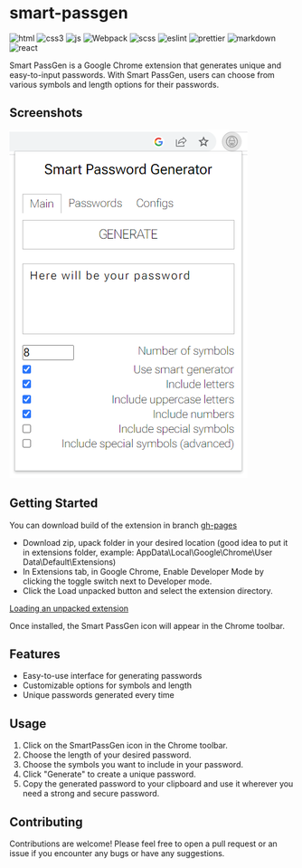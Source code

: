 # smart-passgen
![html](https://img.shields.io/badge/HTML5-E34F26?style=for-the-badge&logo=html5&logoColor=white) ![css3](https://img.shields.io/badge/CSS3-1572B6?style=for-the-badge&logo=css3&logoColor=white) ![js](https://img.shields.io/badge/JavaScript-F7DF1E?style=for-the-badge&logo=javascript&logoColor=black) ![Webpack](https://img.shields.io/badge/webpack-%238DD6F9.svg?style=for-the-badge&logo=webpack&logoColor=black) ![scss](https://img.shields.io/badge/SCss-CC6699?style=for-the-badge&logo=sass&logoColor=white) ![eslint](https://img.shields.io/badge/eslint-3A33D1?style=for-the-badge&logo=eslint&logoColor=white) ![prettier](https://img.shields.io/badge/prettier-1A2C34?style=for-the-badge&logo=prettier&logoColor=F7BA3E) ![markdown](https://img.shields.io/badge/Markdown-000000?style=for-the-badge&logo=markdown&logoColor=white) ![react](https://img.shields.io/badge/React-20232A?style=for-the-badge&logo=react&logoColor=61DAFB)

Smart PassGen is a Google Chrome extension that generates unique and easy-to-input passwords. With Smart PassGen, users can choose from various symbols and length options for their passwords.

## Screenshots

![Smart PassGen main screen](https://github.com/thirdmadman/smart-passgen/raw/master/smart-passgen_main_screen.png)


## Getting Started

You can download build of the extension in branch [gh-pages](/github/thirdmadman/tree/gh-pages)

* Download zip, upack folder in your desired location (good idea to put it in extensions folder, example: AppData\Local\Google\Chrome\User Data\Default\Extensions)
* In Extensions tab, in Google Chrome, Enable Developer Mode by clicking the toggle switch next to Developer mode.
* Click the Load unpacked button and select the extension directory.

[Loading an unpacked extension](https://developer.chrome.com/docs/extensions/mv3/getstarted/development-basics/#load-unpacked)

Once installed, the Smart PassGen icon will appear in the Chrome toolbar.

## Features

* Easy-to-use interface for generating passwords
* Customizable options for symbols and length
* Unique passwords generated every time

## Usage

1. Click on the SmartPassGen icon in the Chrome toolbar.
2. Choose the length of your desired password.
3. Choose the symbols you want to include in your password.
4. Click "Generate" to create a unique password.
5. Copy the generated password to your clipboard and use it wherever you need a strong and secure password.

## Contributing

Contributions are welcome! Please feel free to open a pull request or an issue if you encounter any bugs or have any suggestions.
